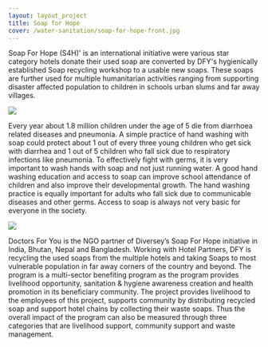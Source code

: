 ```yaml
---
layout: layout_project
title: Soap for Hope
cover: /water-sanitation/soap-for-hope-front.jpg
---
```


Soap For Hope (S4H)' is an international initiative were various star category hotels donate their used soap are converted by DFY's hygienically established Soap recycling workshop to a usable new soaps. These soaps are further used for multiple humanitarian activities ranging from supporting disaster affected population to children in schools urban slums and far away villages.

![](/assets/media/water-sanitation/soap-hope-1.jpg)

Every year about 1.8 million children under the age of 5 die from diarrhoea related diseases and pneumonia. A simple practice of hand washing with soap could protect about 1 out of every three young children who get sick with diarrhea and 1 out of 5 children who fall sick due to respiratory infections like pneumonia. To effectively fight with germs, it is very important to wash hands with soap and not just running water. A good hand washing education and access to soap can improve school attendance of children and also improve their developmental growth. The hand washing practice is equally important for adults who fall sick due to communicable diseases and other germs. Access to soap is always not very basic for everyone in the society.

![](/assets/media/water-sanitation/soap-hope-infographic.jpg)

Doctors For You is the NGO partner of Diversey’s Soap For Hope initiative in India, Bhutan, Nepal and Bangladesh. Working with Hotel Partners, DFY is recycling the used soaps from the multiple hotels and taking Soaps to most vulnerable population in far away corners of the country and beyond. The program is a multi-sector benefiting program as the program provides livelihood opportunity, sanitation & hygiene awareness creation and health promotion in its beneficiary community. The project provides livelihood to the employees of this project, supports community by distributing recycled soap and support hotel chains by collecting their waste soaps. Thus the overall impact of the program can also be measured through three categories that are livelihood support, community support and waste management.
